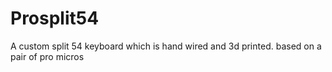 # Prosplit54
A custom split 54 keyboard which is hand wired and 3d printed. based on a pair of pro micros 
